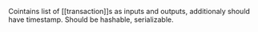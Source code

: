 Cointains list of [[transaction]]s as inputs and outputs, additionaly should have timestamp.
Should be hashable, serializable.